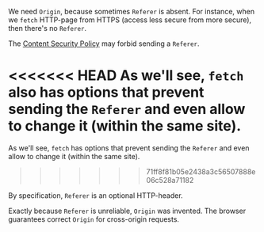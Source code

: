 We need `Origin`, because sometimes `Referer` is absent. For instance, when we `fetch` HTTP-page from HTTPS (access less secure from more secure), then there's no `Referer`.

The [Content Security Policy](http://en.wikipedia.org/wiki/Content_Security_Policy) may forbid sending a `Referer`.

<<<<<<< HEAD
As we'll see, `fetch` also has options that prevent sending the `Referer` and even allow to change it (within the same site).
=======
As we'll see, `fetch` has options that prevent sending the `Referer` and even allow to change it (within the same site).
>>>>>>> 71ff8f81b05e2438a3c56507888e06c528a71182

By specification, `Referer` is an optional HTTP-header.

Exactly because `Referer` is unreliable, `Origin` was invented. The browser guarantees correct `Origin` for cross-origin requests.
